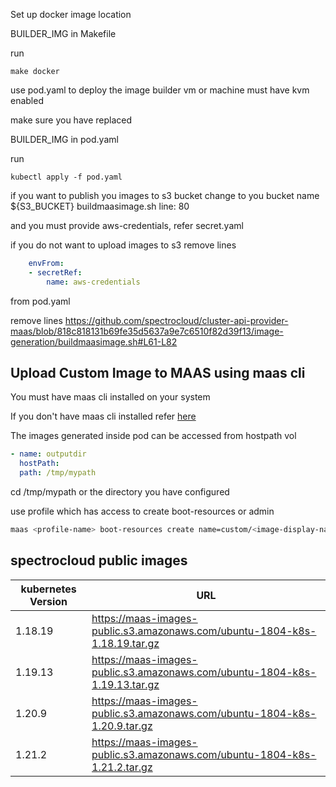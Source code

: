 Set up docker image location

BUILDER_IMG in Makefile

run
```
make docker
```

use pod.yaml to deploy the image builder
vm or machine must have kvm enabled

make sure you have replaced 

BUILDER_IMG in pod.yaml

run
```shell
kubectl apply -f pod.yaml
```

if you want to publish you images to s3 bucket 
change to you bucket name ${S3_BUCKET} buildmaasimage.sh line: 80

and you must provide aws-credentials, refer secret.yaml


if you do not want to upload images to s3
remove lines

```yaml
    envFrom:
    - secretRef:
        name: aws-credentials
```

from pod.yaml

remove lines
https://github.com/spectrocloud/cluster-api-provider-maas/blob/818c818131b69fe35d5637a9e7c6510f82d39f13/image-generation/buildmaasimage.sh#L61-L82


## Upload Custom Image to MAAS using maas cli
 
You must have maas cli installed on your system 

If you don't have maas cli installed refer [here](https://maas.io/docs/snap/3.0/ui/maas-cli)

The images generated inside pod can be accessed from hostpath vol
```yaml
- name: outputdir
  hostPath:
  path: /tmp/mypath
```

cd /tmp/mypath or the directory you have configured

use <profile-name> profile which has access to create boot-resources or admin
```bash 
maas <profile-name> boot-resources create name=custom/<image-display-name> architecture=amd64/generic content=<image-filename>
```

## spectrocloud public images 
| kubernetes Version | URL                                                                        |
|--------------------|----------------------------------------------------------------------------|
| 1.18.19            | https://maas-images-public.s3.amazonaws.com/ubuntu-1804-k8s-1.18.19.tar.gz |
| 1.19.13            | https://maas-images-public.s3.amazonaws.com/ubuntu-1804-k8s-1.19.13.tar.gz |
| 1.20.9             | https://maas-images-public.s3.amazonaws.com/ubuntu-1804-k8s-1.20.9.tar.gz  |
| 1.21.2             | https://maas-images-public.s3.amazonaws.com/ubuntu-1804-k8s-1.21.2.tar.gz  |

